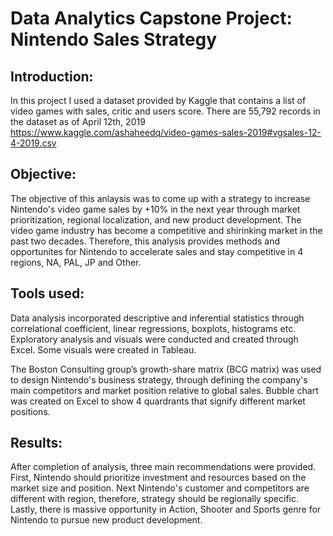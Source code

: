 # Data Analytics Capstone Project: Nintendo Sales Strategy

## Introduction:
In this project I used a dataset provided by Kaggle that contains a list of video games with sales, critic and users score. 
There are 55,792 records in the dataset as of April 12th, 2019
https://www.kaggle.com/ashaheedq/video-games-sales-2019#vgsales-12-4-2019.csv

## Objective:
The objective of this anlaysis was to come up with a strategy to increase Nintendo's video game sales by +10% in the next year through market prioritization, regional localization, and new product development. The video game industry has become a competitive and shirinking market in the past two decades. Therefore, this analysis provides methods and opportunites for Nintendo to accelerate sales and stay competitive in 4 regions, NA, PAL, JP and Other.  

## Tools used:
Data analysis incorporated descriptive and inferential statistics through correlational coefficient, linear regressions, boxplots, histograms etc. Exploratory analysis and visuals were conducted and created through Excel. Some visuals were created in Tableau. 

The Boston Consulting group’s growth-share matrix (BCG matrix) was used to design Nintendo's business strategy, through defining the company's main competitors and market position relative to global sales. Bubble chart was created on Excel to show 4 quardrants that signify different market positions. 

## Results:
After completion of analysis, three main recommendations were provided. First, Nintendo should prioritize investment and resources based on the market size and position. Next Nintendo's customer and competitors are different with region, therefore, strategy should be regionally specific. Lastly, there is massive opportunity in Action, Shooter and Sports genre for Nintendo to pursue new product development. 

